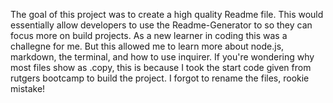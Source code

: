 The goal of this project was to create a high quality Readme file. This would essentially allow developers to use the Readme-Generator to so they can focus more on build projects. 
As a new learner in coding this was a challegne for me. But this allowed me to learn more about node.js, markdown, the terminal, and how to use inquirer. 
If you're wondering why most files show as .copy, this is because I took the start code given from rutgers bootcamp to build the project.
I forgot to rename the files, rookie mistake!

